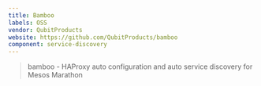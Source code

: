 ```yaml
---
title: Bamboo
labels: OSS
vendor: QubitProducts
website: https://github.com/QubitProducts/bamboo
component: service-discovery
---
```

> bamboo - HAProxy auto configuration and auto service discovery for Mesos Marathon
